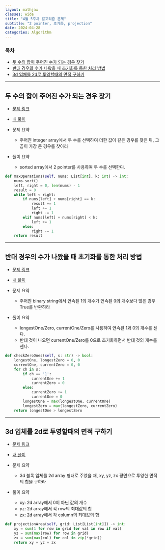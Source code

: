 ```yaml
---
layout: mathjax
classes: wide
title: "4월 5주차 알고리즘 문제"
subtitle: "2 pointer, 초기화, projection"
date: 2024-04-28
categories: Algorithm
---
```


### 목차

- [두 수의 합이 주어진 수가 되는 경우 찾기](#두-수의-합이-주어진-수가-되는-경우-찾기)
- [반대 경우의 수가 나왔을 때 초기화를 통한 처리 방법](#반대-경우의-수가-나왔을-때-초기화를-통한-처리-방법)
- [3d 입체를 2d로 투영할때의 면적 구하기](#3d-입체를-2d로-투영할때의-면적-구하기)

---

## 두 수의 합이 주어진 수가 되는 경우 찾기

- [문제 링크](https://leetcode.com/problems/maximum-number-of-operations-with-the-same-score-i/description/)
- [내 풀이](https://github.com/kaestro/algorithms_v3/commit/ea58957b4a598a7f38fbbfa2a04d8230c3d57115)

- 문제 요약
  - 주어진 integer array에서 두 수를 선택하여 더한 값이 같은 경우를 찾은 뒤, 그 곱이 가장 큰 경우를 찾아라
- 풀이 요약
  - sorted array에서 2 pointer를 사용하여 두 수를 선택한다.

```python
def maxOperations(self, nums: List[int], k: int) -> int:
    nums.sort()
    left, right = 0, len(nums) - 1
    result = 0
    while left < right:
        if nums[left] + nums[right] == k:
            result += 1
            left += 1
            right -= 1
        elif nums[left] + nums[right] < k:
            left += 1
        else:
            right -= 1
    return result
```

---

## 반대 경우의 수가 나왔을 때 초기화를 통한 처리 방법

- [문제 링크](https://leetcode.com/problems/longer-contiguous-segments-of-ones-than-zeros/description/)
- [내 풀이](https://github.com/kaestro/algorithms_v3/commit/0ad2579f8b8c4c2218b5fe4c8b675fa50330290d)

- 문제 요약
  - 주어진 binary string에서 연속된 1의 개수가 연속된 0의 개수보다 많은 경우 True를 반환하라
- 풀이 요약
  - longestOne/Zero, currentOne/Zero를 사용하여 연속된 1과 0의 개수를 센다.
  - 반대 것이 나오면 currentOne/Zero를 0으로 초기화하면서 반대 것의 개수를 센다.

```python
def checkZeroOnes(self, s: str) -> bool:
    longestOne, longestZero = 0, 0
    currentOne, currentZero = 0, 0
    for ch in s:
        if ch == '1':
            currentOne += 1
            currentZero = 0
        else:
            currentZero += 1
            currentOne = 0
        longestOne = max(longestOne, currentOne)
        longestZero = max(longestZero, currentZero)
    return longestOne > longestZero
```

---

## 3d 입체를 2d로 투영할때의 면적 구하기

- [문제 링크](https://leetcode.com/problems/projection-area-of-3d-shapes/description/)
- [내 풀이](https://github.com/kaestro/algorithms_v3/commit/27901b40b7156cc68d9593cb5f28f000712bc489#diff-0226d5b537395ebe798252e8565dadecfa5545dbc7de1dc158294433b7627e03)

- 문제 요약
  - 3d 블록 입체를 2d array 형태로 주었을 때, xy, yz, zx 평면으로 투영한 면적의 합을 구하라
- 풀이 요약
  - xy: 2d array에서 0이 아닌 값의 개수
  - yz: 2d array에서 각 row의 최대값의 합
  - zx: 2d array에서 각 column의 최대값의 합

```python
def projectionArea(self, grid: List[List[int]]) -> int:
    xy = sum(1 for row in grid for val in row if val)
    yz = sum(max(row) for row in grid)
    zx = sum(max(col) for col in zip(*grid))
    return xy + yz + zx
```
